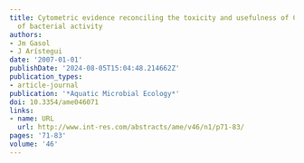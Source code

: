 ```yaml
---
title: Cytometric evidence reconciling the toxicity and usefulness of CTC as a marker
  of bacterial activity
authors:
- Jm Gasol
- J Arístegui
date: '2007-01-01'
publishDate: '2024-08-05T15:04:48.214662Z'
publication_types:
- article-journal
publication: '*Aquatic Microbial Ecology*'
doi: 10.3354/ame046071
links:
- name: URL
  url: http://www.int-res.com/abstracts/ame/v46/n1/p71-83/
pages: '71-83'
volume: '46'
---
```

